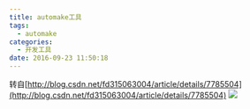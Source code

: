 ```yaml
---
title: automake工具
tags:
  - automake
categories:
  - 开发工具
date: 2016-09-23 11:50:18
---
```


转自[http://blog.csdn.net/fd315063004/article/details/7785504](http://blog.csdn.net/fd315063004/article/details/7785504) ![](http://pic002.cnblogs.com/images/2012/89146/2012020923064228.jpg)